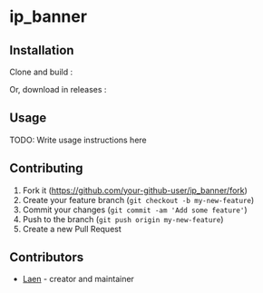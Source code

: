 # ip_banner



## Installation

Clone and build : 


Or, download in releases :

## Usage

TODO: Write usage instructions here

## Contributing

1. Fork it (<https://github.com/your-github-user/ip_banner/fork>)
2. Create your feature branch (`git checkout -b my-new-feature`)
3. Commit your changes (`git commit -am 'Add some feature'`)
4. Push to the branch (`git push origin my-new-feature`)
5. Create a new Pull Request

## Contributors

- [Laen](https://github.com/Laaen) - creator and maintainer
